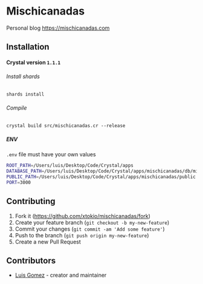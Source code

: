 # Mischicanadas

Personal blog https://mischicanadas.com

## Installation

#### Crystal version `1.1.1`

###### Install shards
```crystal
shards install
```
###### Compile
```crystal
crystal build src/mischicanadas.cr --release
```

##### ENV
`.env` file must have your own values
```bash
ROOT_PATH=/Users/luis/Desktop/Code/Crystal/apps
DATABASE_PATH=/Users/luis/Desktop/Code/Crystal/apps/mischicanadas/db/mischicanadas.db
PUBLIC_PATH=/Users/luis/Desktop/Code/Crystal/apps/mischicanadas/public
PORT=3000
```

## Contributing

1. Fork it (<https://github.com/xtokio/mischicanadas/fork>)
2. Create your feature branch (`git checkout -b my-new-feature`)
3. Commit your changes (`git commit -am 'Add some feature'`)
4. Push to the branch (`git push origin my-new-feature`)
5. Create a new Pull Request

## Contributors

- [Luis Gomez](https://github.com/xtokio) - creator and maintainer
